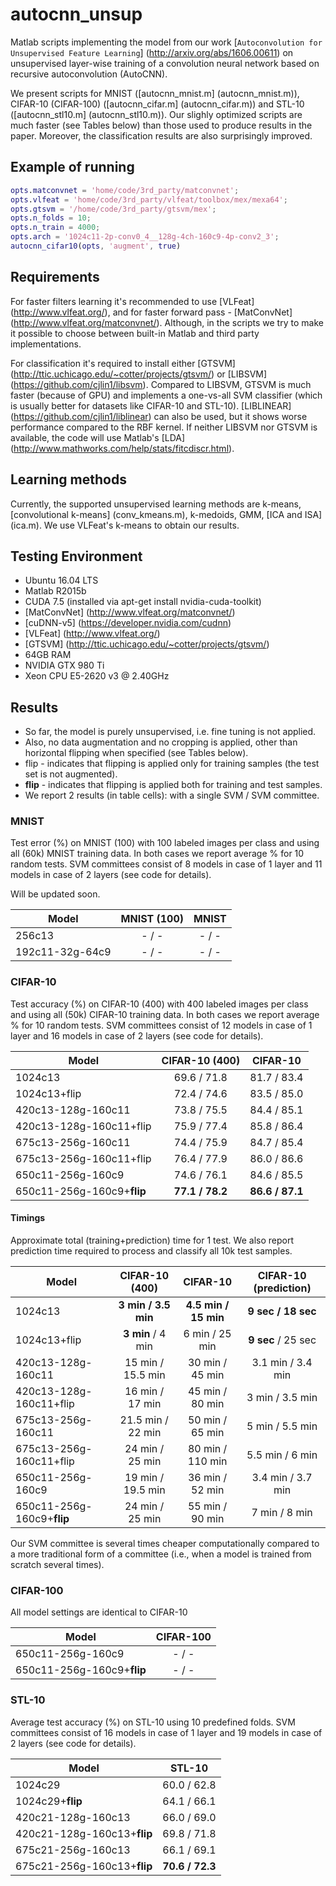 # autocnn_unsup
Matlab scripts implementing the model from our work 
[`Autoconvolution for Unsupervised Feature Learning`] (http://arxiv.org/abs/1606.00611) 
on unsupervised layer-wise training of a convolution neural network based on recursive autoconvolution (AutoCNN).

We present scripts for MNIST ([autocnn_mnist.m] (autocnn_mnist.m)), CIFAR-10 (CIFAR-100) ([autocnn_cifar.m] (autocnn_cifar.m)) 
and STL-10 ([autocnn_stl10.m] (autocnn_stl10.m)). 
Our slighly optimized scripts are much faster (see Tables below) than those used to produce results in the paper. 
Moreover, the classification results are also surprisingly improved.

## Example of running
```matlab
opts.matconvnet = 'home/code/3rd_party/matconvnet';
opts.vlfeat = 'home/code/3rd_party/vlfeat/toolbox/mex/mexa64';
opts.gtsvm = '/home/code/3rd_party/gtsvm/mex';
opts.n_folds = 10;
opts.n_train = 4000;
opts.arch = '1024c11-2p-conv0_4__128g-4ch-160c9-4p-conv2_3';
autocnn_cifar10(opts, 'augment', true)
```

## Requirements
For faster filters learning it's recommended to use [VLFeat] (http://www.vlfeat.org/), and for faster forward 
pass - [MatConvNet] (http://www.vlfeat.org/matconvnet/). 
Although, in the scripts we try to make it possible to choose between built-in Matlab and third party implementations.

For classification it's required to install either [GTSVM] (http://ttic.uchicago.edu/~cotter/projects/gtsvm/) 
or [LIBSVM] (https://github.com/cjlin1/libsvm). Compared to LIBSVM, GTSVM is much faster (because of GPU) and 
implements a one-vs-all SVM classifier (which is usually better for datasets like CIFAR-10 and STL-10). 
[LIBLINEAR] (https://github.com/cjlin1/liblinear) can also be used, but it shows worse performance compared to 
the RBF kernel.
If neither LIBSVM nor GTSVM is available, the code will use Matlab's [LDA] (http://www.mathworks.com/help/stats/fitcdiscr.html).

## Learning methods
Currently, the supported unsupervised learning methods are k-means, [convolutional k-means] (conv_kmeans.m), k-medoids, GMM, [ICA and ISA] (ica.m).
We use VLFeat's k-means to obtain our results.

## Testing Environment
- Ubuntu 16.04 LTS
- Matlab R2015b 
- CUDA 7.5 (installed via apt-get install nvidia-cuda-toolkit)
- [MatConvNet] (http://www.vlfeat.org/matconvnet/)
- [cuDNN-v5] (https://developer.nvidia.com/cudnn)
- [VLFeat] (http://www.vlfeat.org/)
- [GTSVM] (http://ttic.uchicago.edu/~cotter/projects/gtsvm/)
- 64GB RAM
- NVIDIA GTX 980 Ti
- Xeon CPU E5-2620 v3 @ 2.40GHz

## Results
- So far, the model is purely unsupervised, i.e. fine tuning is not applied. 
- Also, no data augmentation and no cropping is applied, other than horizontal flipping when specified (see Tables below).
- flip - indicates that flipping is applied only for training samples (the test set is not augmented).
- **flip** - indicates that flipping is applied both for training and test samples.
- We report 2 results (in table cells): with a single SVM / SVM committee.

### MNIST
Test error (%) on MNIST (100) with 100 labeled images per class and using all (60k) MNIST training data. 
In both cases we report average % for 10 random tests. 
SVM committees consist of 8 models in case of 1 layer and 11 models in case of 2 layers (see code for details). 

Will be updated soon.

Model           | MNIST (100)   | MNIST
-------         |:--------:     |:--------:
256c13          | - / -         | - / -
192c11-32g-64c9 | - / -         | - / -


### CIFAR-10
Test accuracy (%) on CIFAR-10 (400) with 400 labeled images per class and using all (50k) CIFAR-10 training data. 
In both cases we report average % for 10 random tests. 
SVM committees consist of 12 models in case of 1 layer and 16 models in case of 2 layers (see code for details).

Model                       | CIFAR-10 (400)    | CIFAR-10
-------|:--------:|:--------:
1024c13                     | 69.6 / 71.8       | 81.7 / 83.4
1024c13+flip                | 72.4 / 74.6       | 83.5 / 85.0
420c13-128g-160c11          | 73.8 / 75.5       | 84.4 / 85.1
420c13-128g-160c11+flip     | 75.9 / 77.4       | 85.8 / 86.4
675c13-256g-160c11          | 74.4 / 75.9       | 84.7 / 85.4
675c13-256g-160c11+flip     | 76.4 / 77.9       | 86.0 / 86.6
650c11-256g-160c9           | 74.6 / 76.1       | 84.6 / 85.5
650c11-256g-160c9+**flip**  | **77.1 / 78.2**   | **86.6 / 87.1**

#### Timings
Approximate total (training+prediction) time for 1 test. 
We also report prediction time required to process and classify all 10k test samples. 

Model                       | CIFAR-10 (400)        | CIFAR-10              | CIFAR-10 (prediction)
-------|:--------:|:--------:|:--------:
1024c13                     | **3 min / 3.5 min**   | **4.5 min / 15 min**  | **9 sec / 18 sec**
1024c13+flip                | **3 min** / 4 min     | 6 min / 25 min        | **9 sec** / 25 sec
420c13-128g-160c11          | 15 min / 15.5 min     | 30 min / 45 min       | 3.1 min / 3.4 min
420c13-128g-160c11+flip     | 16 min / 17 min       | 45 min / 80 min       | 3 min / 3.5 min
675c13-256g-160c11          | 21.5 min / 22 min     | 50 min / 65 min       | 5 min / 5.5 min
675c13-256g-160c11+flip     | 24 min / 25 min       | 80 min / 110 min      | 5.5 min / 6 min
650c11-256g-160c9           | 19 min / 19.5 min     | 36 min / 52 min       | 3.4 min / 3.7 min
650c11-256g-160c9+**flip**  | 24 min / 25 min       | 55 min / 90 min       | 7 min / 8 min

Our SVM committee is several times cheaper computationally compared to a more traditional form of a committee 
(i.e., when a model is trained from scratch several times).

### CIFAR-100
All model settings are identical to CIFAR-10

Model                       | CIFAR-100
-------|:--------:
650c11-256g-160c9           | - / - 
650c11-256g-160c9+**flip**  | - / - 


### STL-10

Average test accuracy (%) on STL-10 using 10 predefined folds. 
SVM committees consist of 16 models in case of 1 layer and 19 models in case of 2 layers (see code for details). 

Model                           | STL-10
-------|:--------:
1024c29                         | 60.0 / 62.8
1024c29+**flip**                | 64.1 / 66.1
420c21-128g-160c13              | 66.0 / 69.0
420c21-128g-160c13+**flip**     | 69.8 / 71.8
675c21-256g-160c13              | 66.1 / 69.1
675c21-256g-160c13+**flip**     | **70.6 / 72.3**
